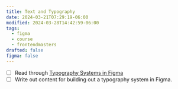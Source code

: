 ```yaml
---
title: Text and Typography
date: 2024-03-21T07:29:19-06:00
modified: 2024-03-28T14:42:59-06:00
tags:
  - figma
  - course
  - frontendmasters
drafted: false
figma: false
---
```


- [ ] Read through [Typography Systems in Figma](https://www.figma.com/best-practices/typography-systems-in-figma/)
- [ ] Write out content for building out a typography system in Figma.
